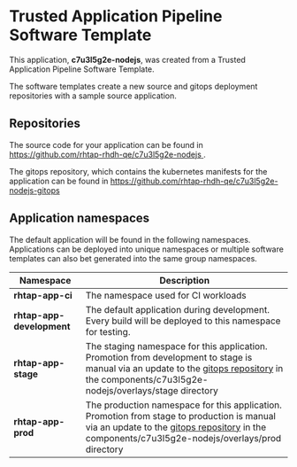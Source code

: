 # Trusted Application Pipeline Software Template

This application, **c7u3l5g2e-nodejs**, was created from a Trusted Application Pipeline Software Template.

The software templates create a new source and gitops deployment repositories with a sample source application. 

## Repositories

The source code for your application can be found in [https://github.com/rhtap-rhdh-qe/c7u3l5g2e-nodejs ](https://github.com/rhtap-rhdh-qe/c7u3l5g2e-nodejs ).
 
The gitops repository, which contains the kubernetes manifests for the application can be found in 
[https://github.com/rhtap-rhdh-qe/c7u3l5g2e-nodejs-gitops ](https://github.com/rhtap-rhdh-qe/c7u3l5g2e-nodejs-gitops ) 

## Application namespaces 

The default application will be found in the following namespaces. Applications can be deployed into unique namespaces or multiple software templates can also bet generated into the same group namespaces.  

|  Namespace   |  Description   |  
| -------- | -------- |
| **rhtap-app-ci** | The namespace used for CI workloads |
| **rhtap-app-development** | The default application during development. Every build will be deployed to this namespace for testing. |
| **rhtap-app-stage** | The staging namespace for this application. Promotion from development to stage is manual via an update to the [gitops repository](https://github.com/rhtap-rhdh-qe/c7u3l5g2e-nodejs-gitops ) in the components/c7u3l5g2e-nodejs/overlays/stage directory |
| **rhtap-app-prod** | The production namespace for this application. Promotion from stage to production is manual via an update to the [gitops repository](https://github.com/rhtap-rhdh-qe/c7u3l5g2e-nodejs-gitops ) in the components/c7u3l5g2e-nodejs/overlays/prod directory |